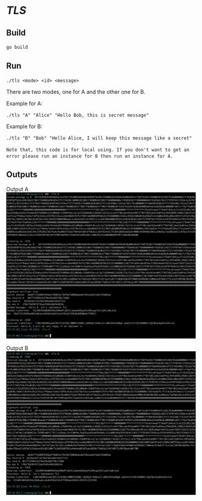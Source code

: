 # _TLS_
## Build
```sh
go build
```
## Run
```
./tls <mode> <id> <message>
```
There are two modes, one for A and the other one for B.

Example for A:
```
./tls "A" "Alice" "Hello Bob, this is secret message"
```
Example for B:
```
./tls "B" "Bob" "Hello Alice, I will keep this message like a secret"
```
`Note that, this code is for local using. If you don't want to get an error please run an instance for B then run an instance for A.`

## Outputs
Output A
![Output A](outputs/screenshotA.png)

Output B
![Output B](outputs/screenshotB.png)